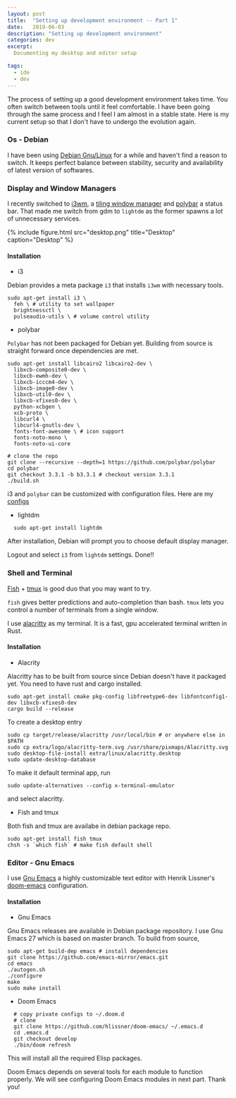 ```yaml
---
layout: post
title:  "Setting up development environment -- Part 1"
date:   2019-06-03
description: "Setting up development environment"
categories: dev
excerpt:
  Documenting my desktop and editor setup

tags:
  - ide
  - dev
---
```


The process of setting up a good development environment takes time. You often
switch between tools until it feel comfortable. I have been going through the
same process and I feel I am almost in a stable state. Here is my current setup
so that I don't have to undergo the evolution again.

### [](#os) Os - Debian
I have been using [Debian Gnu/Linux](https://debian.org) for a while and haven't
find a reason to switch. It keeps perfect balance between stability, security
and availability of latest version of softwares.

### [](#dm-wm) Display and Window Managers
I recently switched to [i3wm](https://i3wm.org), a [tiling window manager](https://en.wikipedia.org/wiki/Tiling_window_manager)
and [polybar](https://github.com/polybar/polybar) a status bar. That made me
switch from gdm to `lightdm` as the former spawns a lot of unnecessary services.

{% include figure.html
    src="desktop.png"
    title="Desktop"
    caption="Desktop"
%}

#### [](#dm-wm-install) Installation
  - i3

  Debian provides a meta package `i3` that installs `i3wm` with necessary tools.

```
sudo apt-get install i3 \
  feh \ # utility to set wallpaper
  brightnessctl \
  pulseaudio-utils \ # volume control utility
```

  - polybar

  `Polybar` has not been packaged for Debian yet. Building from source is straight
  forward once dependencies are met.

```
sudo apt-get install libcairo2 libcairo2-dev \
  libxcb-composite0-dev \
  libxcb-ewmh-dev \
  libxcb-icccm4-dev \
  libxcb-image0-dev \
  libxcb-util0-dev \
  libxcb-xfixes0-dev \
  python-xcbgen \
  xcb-proto \
  libcurl4 \
  libcurl4-gnutls-dev \
  fonts-font-awesome \ # icon support
  fonts-noto-mono \
  fonts-noto-ui-core

# clone the repo
git clone --recursive --depth=1 https://github.com/polybar/polybar
cd polybar
git checkout 3.3.1 -b b3.3.1 # checkout version 3.3.1
./build.sh
```

i3 and `polybar` can be customized with configuration files.
Here are my [configs](https://github.com/shanavas786/dot-files/tree/master/.config)

  - lightdm

```
  sudo apt-get install lightdm
```
  After installation, Debian will prompt you to choose default display manager.

Logout and select `i3` from `lightdm` settings. Done!!

### [](#shell-term) Shell and Terminal
[Fish](http://fishshell.com/) + [tmux](https://github.com/tmux/tmux) is good duo
that you may want to try.

`fish` gives better predictions and auto-completion than bash. `tmux` lets you
control a number of terminals from a single window.

I use [alacritty](https://github.com/jwilm/alacritty) as my terminal. It is a fast,
gpu accelerated terminal written in Rust.

#### Installation
  - Alacrity

  Alacritty has to be built from source since Debian doesn't have it packaged yet.
  You need to have rust and cargo installed.

```
sudo apt-get install cmake pkg-config libfreetype6-dev libfontconfig1-dev libxcb-xfixes0-dev
cargo build --release
```

To create a desktop entry

```
sudo cp target/release/alacritty /usr/local/bin # or anywhere else in $PATH
sudo cp extra/logo/alacritty-term.svg /usr/share/pixmaps/Alacritty.svg
sudo desktop-file-install extra/linux/alacritty.desktop
sudo update-desktop-database
```

To make it default terminal app, run

```
sudo update-alternatives --config x-terminal-emulator
```

and select alacritty.

  - Fish and tmux

  Both fish and tmux are availabe in debian package repo.

```
sudo apt-get install fish tmux
chsh -s `which fish` # make fish default shell
```


### [](#editor) Editor - Gnu Emacs

I use [Gnu Emacs](https://www.gnu.org/software/emacs) a highly customizable text
editor with Henrik Lissner's [doom-emacs](https://github.com/hlissner/doom-emacs/)
configuration.

#### Installation

  - Gnu Emacs

  Gnu Emacs releases are available in Debian package repository. I use Gnu Emacs
27 which is based on master branch. To build from source,

```
sudo apt-get build-dep emacs # install dependencies
git clone https://github.com/emacs-mirror/emacs.git
cd emacs
./autogen.sh
./configure
make
sudo make install
```

  - Doom Emacs

```
  # copy private configs to ~/.doom.d
  # clone
  git clone https://github.com/hlissner/doom-emacs/ ~/.emacs.d
  cd .emacs.d
  git checkout develop
  ./bin/doom refresh
```

  This will install all the required Elisp packages.

Doom Emacs depends on several tools for each module to function properly.
We will see configuring Doom Emacs modules in next part. Thank you!
